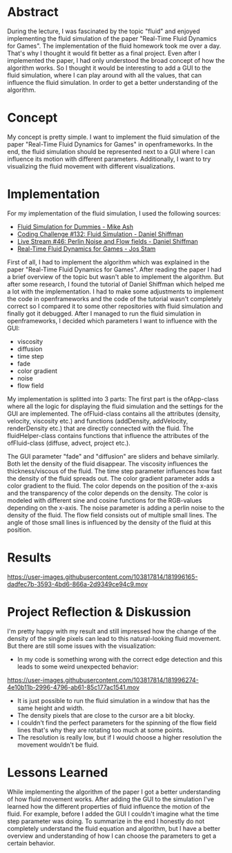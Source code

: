 # Abstract

During the lecture, I was fascinated by the topic "fluid" and enjoyed implementing the fluid simulation of the paper "Real-Time Fluid Dynamics for Games". The implementation of the fluid homework took me over a day. That's why I thought it would fit better as a final project. Even after I implemented the paper, I had only understood the broad concept of how the algorithm works. So I thought it would be interesting to add a GUI to the fluid simulation, where I can play around with all the values, that can influence the fluid simulation. In order to get a better understanding of the algorithm. 

# Concept

My concept is pretty simple. I want to implement the fluid simulation of the paper "Real-Time Fluid Dynamics for Games" in openframeworks. In the end, the fluid simulation should be represented next to a GUI where I can influence its motion with different parameters. Additionally, I want to try visualizing the fluid movement with different visualizations.

# Implementation

For my implementation of the fluid simulation, I used the following sources:
- [Fluid Simulation for Dummies - Mike Ash](https://mikeash.com/pyblog/fluid-simulation-for-dummies.html) 
- [Coding Challenge #132: Fluid Simulation - Daniel Shiffman](https://www.youtube.com/watch?v=alhpH6ECFvQ)
- [Live Stream #46: Perlin Noise and Flow fields - Daniel Shiffman](https://www.youtube.com/watch?v=sor1nwNIP9A)
- [Real-Time Fluid Dynamics for Games - Jos Stam](https://www.dgp.toronto.edu/public_user/stam/reality/Research/pdf/GDC03.pdf)

First of all, I had to implement the algorithm which was explained in the paper "Real-Time Fluid Dynamics for Games". After reading the paper I had a brief overview of the topic but wasn't able to implement the algorithm. But after some research, I found the tutorial of Daniel Shiffman which helped me a lot with the implementation. I had to make some adjustments to implement the code in openframeworks and the code of the tutorial wasn't completely correct so I compared it to some other repositories with fluid simulation and finally got it debugged. After I managed to run the fluid simulation in openframeworks, I decided which parameters I want to influence with the GUI:

- viscosity
- diffusion
- time step
- fade
- color gradient
- noise
- flow field

My implementation is splitted into 3 parts:
The first part is the ofApp-class where all the logic for displaying the fluid simulation and the settings for the GUI are implemented. The ofFluid-class contains all the attributes (density, velocity, viscosity etc.) and functions (addDensity, addVelocity, renderDensity etc.) that are directly connected with the fluid. The fluidHelper-class contains functions that influence the attributes of the ofFluid-class (diffuse, advect, project etc.).

The GUI parameter "fade" and "diffusion" are sliders and behave similarly. Both let the density of the fluid disappear. The viscosity influences the thickness/viscous of the fluid. The time step parameter influences how fast the density of the fluid spreads out. The color gradient parameter adds a color gradient to the fluid. The color depends on the position of the x-axis and the transparency of the color depends on the density. The color is modeled with different sine and cosine functions for the RGB-values depending on the x-axis. The noise parameter is adding a perlin noise to the density of the fluid. The flow field consists out of multiple small lines. The angle of those small lines is influenced by the density of the fluid at this position.

# Results

https://user-images.githubusercontent.com/103817814/181996165-dadfec7b-3593-4bd6-866a-2d9349ce94c9.mov

# Project Reflection & Diskussion

I'm pretty happy with my result and still impressed how the change of the density of the single pixels can lead to this natural-looking fluid movement. But there are still some issues with the visualization: 
- In my code is something wrong with the correct edge detection and this leads to some weird unexpected behavior:


https://user-images.githubusercontent.com/103817814/181996274-4e10b11b-2996-4796-ab61-85c177ac1541.mov


- It is just possible to run the fluid simulation in a window that has the same height and width.
- The density pixels that are close to the cursor are a bit blocky.
- I couldn't find the perfect parameters for the spinning of the flow field lines that's why they are rotating too much at some points.
- The resolution is really low, but if I would choose a higher resolution the movement wouldn't be fluid.

# Lessons Learned

While implementing the algorithm of the paper I got a better understanding of how fluid movement works. After adding the GUI to the simulation I've learned how the different properties of fluid influence the motion of the fluid. For example, before I added the GUI I couldn't imagine what the time step parameter was doing. To summarize in the end I honestly do not completely understand the fluid equation and algorithm, but I have a better overview and understanding of how I can choose the parameters to get a certain behavior.
